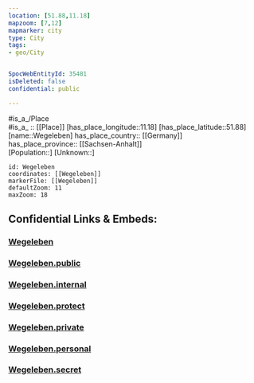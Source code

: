 ```yaml
---
location: [51.88,11.18] 
mapzoom: [7,12] 
mapmarker: city 
type: City
tags:
- geo/City


SpocWebEntityId: 35481
isDeleted: false
confidential: public

---
```

#is_a_/Place  
#is_a_ :: [[Place]] 
[has_place_longitude::11.18] 
[has_place_latitude::51.88] 
[name::Wegeleben] 
has_place_country:: [[Germany]]  
has_place_province:: [[Sachsen-Anhalt]]  
[Population::] 
[Unknown::] 


```leaflet
id: Wegeleben
coordinates: [[Wegeleben]] 
markerFile: [[Wegeleben]] 
defaultZoom: 11 
maxZoom: 18
```


## Confidential Links & Embeds: 

### [Wegeleben](/_Standards/Earth/Continent/Europe/Europe~Central/Germany/Germany~East/Sachsen-Anhalt/counties~SA/Harz/cities~Harz/Vorharz/City/Wegeleben.md) 

### [Wegeleben.public](/_public/Earth/Continent/Europe/Europe~Central/Germany/Germany~East/Sachsen-Anhalt/counties~SA/Harz/cities~Harz/Vorharz/City/Wegeleben.public.md) 

### [Wegeleben.internal](/_internal/Earth/Continent/Europe/Europe~Central/Germany/Germany~East/Sachsen-Anhalt/counties~SA/Harz/cities~Harz/Vorharz/City/Wegeleben.internal.md) 

### [Wegeleben.protect](/_protect/Earth/Continent/Europe/Europe~Central/Germany/Germany~East/Sachsen-Anhalt/counties~SA/Harz/cities~Harz/Vorharz/City/Wegeleben.protect.md) 

### [Wegeleben.private](/_private/Earth/Continent/Europe/Europe~Central/Germany/Germany~East/Sachsen-Anhalt/counties~SA/Harz/cities~Harz/Vorharz/City/Wegeleben.private.md) 

### [Wegeleben.personal](/_personal/Earth/Continent/Europe/Europe~Central/Germany/Germany~East/Sachsen-Anhalt/counties~SA/Harz/cities~Harz/Vorharz/City/Wegeleben.personal.md) 

### [Wegeleben.secret](/_secret/Earth/Continent/Europe/Europe~Central/Germany/Germany~East/Sachsen-Anhalt/counties~SA/Harz/cities~Harz/Vorharz/City/Wegeleben.secret.md)


